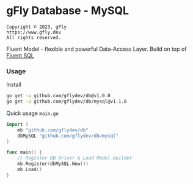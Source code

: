 # gFly Database - MySQL

    Copyright © 2023, gFly
    https://www.gfly.dev
    All rights reserved.

Fluent Model - flexible and powerful Data-Access Layer. Build on top of [Fluent SQL](https://github.com/JiveIO/FluentSQL)

### Usage

Install
```bash
go get -u github.com/gflydev/db@v1.0.0
go get -u github.com/gflydev/db/mysql@v1.1.0
```

Quick usage `main.go`
```go
import (
    mb "github.com/gflydev/db"
    dbMySQL "github.com/gflydev/db/mysql"
)

func main() {
    // Register DB driver & Load Model builder
    mb.Register(dbMySQL.New())
    mb.Load()
}
```
